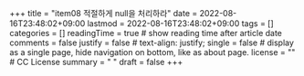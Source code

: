 +++
title = "item08 적절하게 null을 처리하라"
date = 2022-08-16T23:48:02+09:00
lastmod = 2022-08-16T23:48:02+09:00
tags = []
categories = []
readingTime = true # show reading time after article date
comments = false
justify = false # text-align: justify;
single = false # display as a single page, hide navigation on bottom, like as about page.
license = "" # CC License
summary = " "
draft = false
+++
